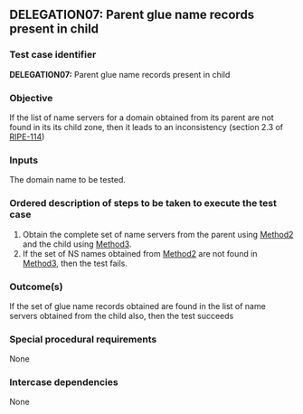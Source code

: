## DELEGATION07: Parent glue name records present in child

### Test case identifier

**DELEGATION07:** Parent glue name records present in child

### Objective

If the list of name servers for a domain obtained from its parent are not
found in its its child zone, then it leads to an inconsistency (section 2.3
of [RIPE-114](http://www.ripe.net/ripe/docs/ripe-114))

### Inputs

The domain name to be tested.

### Ordered description of steps to be taken to execute the test case

1. Obtain the complete set of name servers from the parent using
   [Method2](../Methods.md) and the child using [Method3](../Methods.md).
3. If the set of NS names obtained from [Method2](../Methods.md) are 
   not found in [Method3](../Methods.md), then the test fails.

### Outcome(s)

If the set of glue name records obtained are found in the list of name
servers obtained from the child also, then the test succeeds

### Special procedural requirements

None

### Intercase dependencies

None

